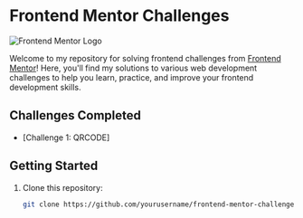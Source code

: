 # Frontend Mentor Challenges

![Frontend Mentor Logo](https://www.frontendmentor.io/static/images/logo-desktop.svg)

Welcome to my repository for solving frontend challenges from [Frontend Mentor](https://www.frontendmentor.io/)! Here, you'll find my solutions to various web development challenges to help you learn, practice, and improve your frontend development skills.

## Challenges Completed

- [Challenge 1: QRCODE]


## Getting Started

1. Clone this repository:

   ```bash
   git clone https://github.com/yourusername/frontend-mentor-challenges.git
